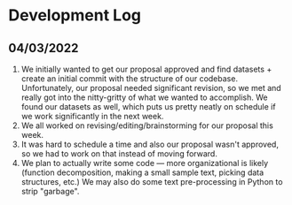 # Development Log

## 04/03/2022
1. We initially wanted to get our proposal approved and find datasets + create an initial commit with the structure of our codebase. Unfortunately, our proposal needed significant revision, so we met and really got into the nitty-gritty of what we wanted to accomplish. We found our datasets as well, which puts us pretty neatly on schedule if we work significantly in the next week.
2. We all worked on revising/editing/brainstorming for our proposal this week.
3. It was hard to schedule a time and also our proposal wasn't approved, so we had to work on that instead of moving forward.
4. We plan to actually write some code — more organizational is likely (function decomposition, making a small sample text, picking data structures, etc.) We may also do some text pre-processing in Python to strip "garbage".
